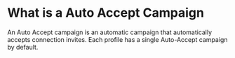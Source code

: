 # What is a Auto Accept Campaign

An Auto Accept campaign is an automatic campaign that automatically accepts connection invites. Each profile has a single Auto-Accept campaign by default.
